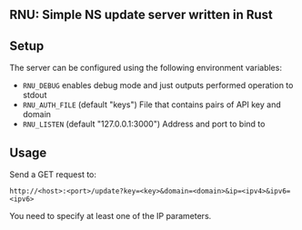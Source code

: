 ## RNU: Simple NS update server written in Rust

## Setup

The server can be configured using the following environment variables:

- `RNU_DEBUG` enables debug mode and just outputs performed operation to stdout
- `RNU_AUTH_FILE` (default "keys") File that contains pairs of API key and domain
- `RNU_LISTEN` (default "127.0.0.1:3000") Address and port to bind to

## Usage

Send a GET request to:
```
http://<host>:<port>/update?key=<key>&domain=<domain>&ip=<ipv4>&ipv6=<ipv6>
```

You need to specify at least one of the IP parameters. 